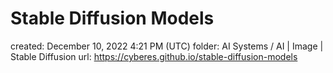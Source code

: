 # Stable Diffusion Models

created: December 10, 2022 4:21 PM (UTC)
folder: AI Systems / AI | Image | Stable Diffusion
url: https://cyberes.github.io/stable-diffusion-models